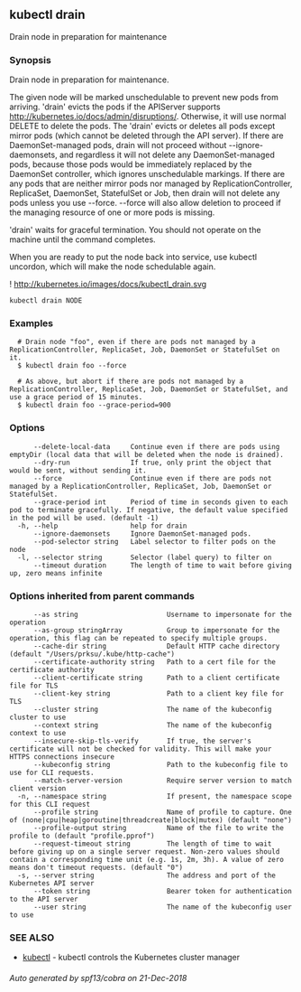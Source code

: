 ## kubectl drain

Drain node in preparation for maintenance

### Synopsis

Drain node in preparation for maintenance. 

The given node will be marked unschedulable to prevent new pods from arriving. 'drain' evicts the pods if the APIServer supports  http://kubernetes.io/docs/admin/disruptions/. Otherwise, it will use normal DELETE to delete the pods. The 'drain' evicts or deletes all pods except mirror pods (which cannot be deleted through the API server).  If there are DaemonSet-managed pods, drain will not proceed without --ignore-daemonsets, and regardless it will not delete any DaemonSet-managed pods, because those pods would be immediately replaced by the DaemonSet controller, which ignores unschedulable markings.  If there are any pods that are neither mirror pods nor managed by ReplicationController, ReplicaSet, DaemonSet, StatefulSet or Job, then drain will not delete any pods unless you use --force.  --force will also allow deletion to proceed if the managing resource of one or more pods is missing. 

'drain' waits for graceful termination. You should not operate on the machine until the command completes. 

When you are ready to put the node back into service, use kubectl uncordon, which will make the node schedulable again. 

! http://kubernetes.io/images/docs/kubectl_drain.svg

```
kubectl drain NODE
```

### Examples

```
  # Drain node "foo", even if there are pods not managed by a ReplicationController, ReplicaSet, Job, DaemonSet or StatefulSet on it.
  $ kubectl drain foo --force
  
  # As above, but abort if there are pods not managed by a ReplicationController, ReplicaSet, Job, DaemonSet or StatefulSet, and use a grace period of 15 minutes.
  $ kubectl drain foo --grace-period=900
```

### Options

```
      --delete-local-data     Continue even if there are pods using emptyDir (local data that will be deleted when the node is drained).
      --dry-run               If true, only print the object that would be sent, without sending it.
      --force                 Continue even if there are pods not managed by a ReplicationController, ReplicaSet, Job, DaemonSet or StatefulSet.
      --grace-period int      Period of time in seconds given to each pod to terminate gracefully. If negative, the default value specified in the pod will be used. (default -1)
  -h, --help                  help for drain
      --ignore-daemonsets     Ignore DaemonSet-managed pods.
      --pod-selector string   Label selector to filter pods on the node
  -l, --selector string       Selector (label query) to filter on
      --timeout duration      The length of time to wait before giving up, zero means infinite
```

### Options inherited from parent commands

```
      --as string                      Username to impersonate for the operation
      --as-group stringArray           Group to impersonate for the operation, this flag can be repeated to specify multiple groups.
      --cache-dir string               Default HTTP cache directory (default "/Users/prksu/.kube/http-cache")
      --certificate-authority string   Path to a cert file for the certificate authority
      --client-certificate string      Path to a client certificate file for TLS
      --client-key string              Path to a client key file for TLS
      --cluster string                 The name of the kubeconfig cluster to use
      --context string                 The name of the kubeconfig context to use
      --insecure-skip-tls-verify       If true, the server's certificate will not be checked for validity. This will make your HTTPS connections insecure
      --kubeconfig string              Path to the kubeconfig file to use for CLI requests.
      --match-server-version           Require server version to match client version
  -n, --namespace string               If present, the namespace scope for this CLI request
      --profile string                 Name of profile to capture. One of (none|cpu|heap|goroutine|threadcreate|block|mutex) (default "none")
      --profile-output string          Name of the file to write the profile to (default "profile.pprof")
      --request-timeout string         The length of time to wait before giving up on a single server request. Non-zero values should contain a corresponding time unit (e.g. 1s, 2m, 3h). A value of zero means don't timeout requests. (default "0")
  -s, --server string                  The address and port of the Kubernetes API server
      --token string                   Bearer token for authentication to the API server
      --user string                    The name of the kubeconfig user to use
```

### SEE ALSO

* [kubectl](kubectl.md)	 - kubectl controls the Kubernetes cluster manager

###### Auto generated by spf13/cobra on 21-Dec-2018
